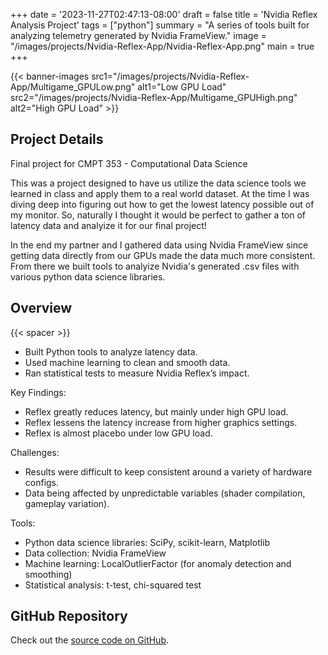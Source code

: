 +++
date = '2023-11-27T02:47:13-08:00'
draft = false
title = 'Nvidia Reflex Analysis Project'
tags = ["python"]
summary = "A series of tools built for analyzing telemetry generated by Nvidia FrameView."
image = "/images/projects/Nvidia-Reflex-App/Nvidia-Reflex-App.png"
main = true
+++

{{< banner-images
src1="/images/projects/Nvidia-Reflex-App/Multigame_GPULow.png"
alt1="Low GPU Load"
src2="/images/projects/Nvidia-Reflex-App/Multigame_GPUHigh.png"
alt2="High GPU Load" >}}

## Project Details

Final project for CMPT 353 - Computational Data Science

This was a project designed to have us utilize the data science tools we learned in class and apply them to a real world dataset. At the time I was diving deep into figuring out how to get the lowest latency possible out of my monitor. So, naturally I thought it would be perfect to gather a ton of latency data and analyize it for our final project!

In the end my partner and I gathered data using Nvidia FrameView since getting data directly from our GPUs made the data much more consistent. From there we built tools to analyize Nvidia's generated .csv files with various python data science libraries.

## Overview

{{< spacer >}}

- Built Python tools to analyze latency data.
- Used machine learning to clean and smooth data.
- Ran statistical tests to measure Nvidia Reflex’s impact.

Key Findings:

- Reflex greatly reduces latency, but mainly under high GPU load.
- Reflex lessens the latency increase from higher graphics settings.
- Reflex is almost placebo under low GPU load.

Challenges:

- Results were difficult to keep consistent around a variety of hardware configs.
- Data being affected by unpredictable variables (shader compilation, gameplay variation).

Tools:

- Python data science libraries: SciPy, scikit-learn, Matplotlib
- Data collection: Nvidia FrameView
- Machine learning: LocalOutlierFactor (for anomaly detection and smoothing)
- Statistical analysis: t-test, chi-squared test

## GitHub Repository

Check out the [source code on GitHub](https://github.com/cbrad2001/cmpt353prj).
